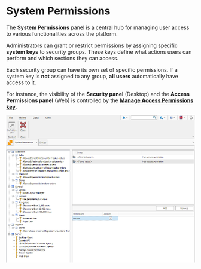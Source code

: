 # System Permissions

The **System Permissions** panel is a central hub for managing user access to various functionalities across the platform. 

Administrators can grant or restrict permissions by assigning specific **system keys** to security groups. These keys define what actions users can perform and which sections they can access. 

Each security group can have its own set of specific permissions. If a system key is **not** assigned to any group, **all users** automatically have access to it.

For instance, the visibility of the **Security panel** (Desktop) and the **Access Permissions panel** (Web) is controlled by the **[Manage Access Permissions key](manage-access-permissions.md)**.

![pictures](pictures/System_permissions_overview_17_12.png)
